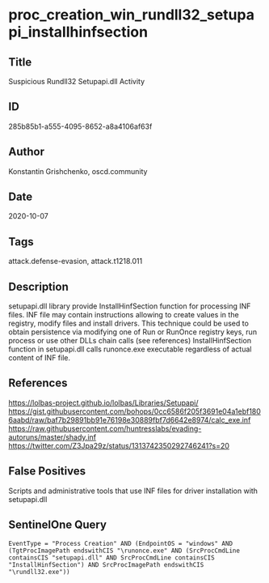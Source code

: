 # proc_creation_win_rundll32_setupapi_installhinfsection

## Title
Suspicious Rundll32 Setupapi.dll Activity

## ID
285b85b1-a555-4095-8652-a8a4106af63f

## Author
Konstantin Grishchenko, oscd.community

## Date
2020-10-07

## Tags
attack.defense-evasion, attack.t1218.011

## Description
setupapi.dll library provide InstallHinfSection function for processing INF files. INF file may contain instructions allowing to create values in the registry, modify files and install drivers. This technique could be used to obtain persistence via modifying one of Run or RunOnce registry keys, run process or use other DLLs chain calls (see references) InstallHinfSection function in setupapi.dll calls runonce.exe executable regardless of actual content of INF file.

## References
https://lolbas-project.github.io/lolbas/Libraries/Setupapi/
https://gist.githubusercontent.com/bohops/0cc6586f205f3691e04a1ebf1806aabd/raw/baf7b29891bb91e76198e30889fbf7d6642e8974/calc_exe.inf
https://raw.githubusercontent.com/huntresslabs/evading-autoruns/master/shady.inf
https://twitter.com/Z3Jpa29z/status/1313742350292746241?s=20

## False Positives
Scripts and administrative tools that use INF files for driver installation with setupapi.dll

## SentinelOne Query
```
EventType = "Process Creation" AND (EndpointOS = "windows" AND (TgtProcImagePath endswithCIS "\runonce.exe" AND (SrcProcCmdLine containsCIS "setupapi.dll" AND SrcProcCmdLine containsCIS "InstallHinfSection") AND SrcProcImagePath endswithCIS "\rundll32.exe"))

```